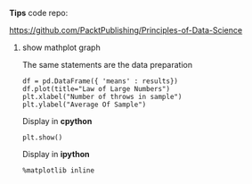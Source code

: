 **Tips**
code repo: 

https://github.com/PacktPublishing/Principles-of-Data-Science
1. show mathplot graph 

   The same statements are the data preparation
    ```
    df = pd.DataFrame({ 'means' : results})
    df.plot(title="Law of Large Numbers")
    plt.xlabel("Number of throws in sample")
    plt.ylabel("Average Of Sample")
    ```  
   Display in **cpython** 
    ```
    plt.show()
    ```
   Display in **ipython**
    ```
    %matplotlib inline
    ```